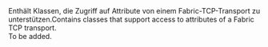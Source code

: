 <Namespace Name="Microsoft.ServiceFabric.Actors.Remoting.FabricTransport">
  <Docs>
    <summary><span data-ttu-id="e92e2-101">Enthält Klassen, die Zugriff auf Attribute von einem Fabric-TCP-Transport zu unterstützen.</span><span class="sxs-lookup"><span data-stu-id="e92e2-101">Contains classes that support access to attributes of a Fabric TCP transport.</span></span></summary> 
    <remarks>To be added.</remarks>
  </Docs>
</Namespace>
